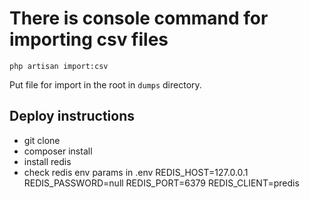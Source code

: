 # There is console command for importing csv files

`php artisan import:csv`

Put file for import in the root in `dumps` directory.


## Deploy instructions
- git clone
- composer install
- install redis
- check redis env params in .env
  REDIS_HOST=127.0.0.1
  REDIS_PASSWORD=null
  REDIS_PORT=6379
  REDIS_CLIENT=predis
